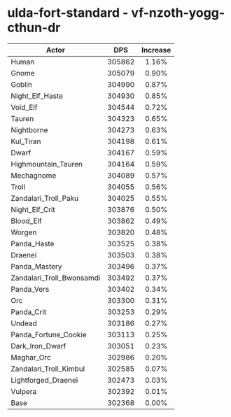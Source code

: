 # ulda-fort-standard - vf-nzoth-yogg-cthun-dr
| Actor | DPS | Increase |
|---|:---:|:---:|
|Human|305862|1.16%|
|Gnome|305079|0.90%|
|Goblin|304990|0.87%|
|Night_Elf_Haste|304930|0.85%|
|Void_Elf|304544|0.72%|
|Tauren|304323|0.65%|
|Nightborne|304273|0.63%|
|Kul_Tiran|304198|0.61%|
|Dwarf|304167|0.59%|
|Highmountain_Tauren|304164|0.59%|
|Mechagnome|304089|0.57%|
|Troll|304055|0.56%|
|Zandalari_Troll_Paku|304025|0.55%|
|Night_Elf_Crit|303876|0.50%|
|Blood_Elf|303862|0.49%|
|Worgen|303820|0.48%|
|Panda_Haste|303525|0.38%|
|Draenei|303503|0.38%|
|Panda_Mastery|303496|0.37%|
|Zandalari_Troll_Bwonsamdi|303492|0.37%|
|Panda_Vers|303402|0.34%|
|Orc|303300|0.31%|
|Panda_Crit|303253|0.29%|
|Undead|303186|0.27%|
|Panda_Fortune_Cookie|303113|0.25%|
|Dark_Iron_Dwarf|303051|0.23%|
|Maghar_Orc|302986|0.20%|
|Zandalari_Troll_Kimbul|302585|0.07%|
|Lightforged_Draenei|302473|0.03%|
|Vulpera|302392|0.01%|
|Base|302368|0.00%|
